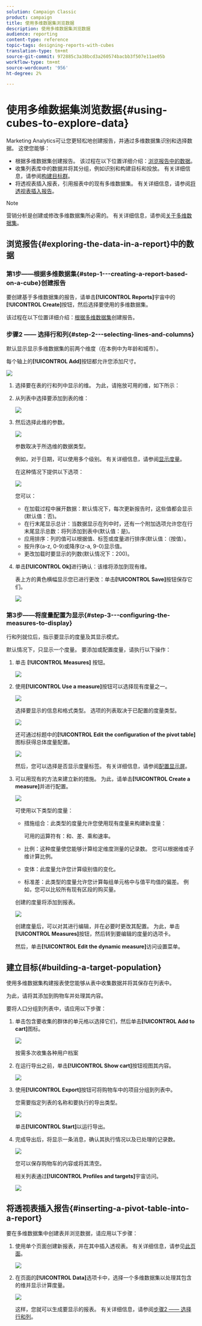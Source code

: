 ```yaml
---
solution: Campaign Classic
product: campaign
title: 使用多维数据集浏览数据
description: 使用多维数据集浏览数据
audience: reporting
content-type: reference
topic-tags: designing-reports-with-cubes
translation-type: tm+mt
source-git-commit: 972885c3a38bcd3a260574bacbb3f507e11ae05b
workflow-type: tm+mt
source-wordcount: '956'
ht-degree: 2%

---
```



# 使用多维数据集浏览数据{#using-cubes-to-explore-data}

Marketing Analytics可让您更轻松地创建报告，并通过多维数据集识别和选择数据。 这使您能够：

* 根据多维数据集创建报告。 该过程在以下位置详细介绍：[浏览报告中的数据](#exploring-the-data-in-a-report)。
* 收集列表库中的数据并将其分组，例如识别和构建目标和投放。 有关详细信息，请参阅[构建目标群](#building-a-target-population)。
* 将透视表插入报表，引用报表中的现有多维数据集。 有关详细信息，请参阅[将透视表插入报告](#inserting-a-pivot-table-into-a-report)。

>[!NOTE]
>
>营销分析是创建或修改多维数据集所必需的。 有关详细信息，请参阅[关于多维数据集](../../reporting/using/about-cubes.md)。

## 浏览报告{#exploring-the-data-in-a-report}中的数据

### 第1步——根据多维数据集{#step-1---creating-a-report-based-on-a-cube}创建报告

要创建基于多维数据集的报告，请单击&#x200B;**[!UICONTROL Reports]**&#x200B;宇宙中的&#x200B;**[!UICONTROL Create]**&#x200B;按钮，然后选择要使用的多维数据集。

该过程在以下位置详细介绍：[根据多维数据集](../../reporting/using/creating-indicators.md#creating-a-report-based-on-a-cube)创建报告。

### 步骤2 —— 选择行和列{#step-2---selecting-lines-and-columns}

默认显示显示多维数据集的前两个维度（在本例中为年龄和城市）。

每个轴上的&#x200B;**[!UICONTROL Add]**&#x200B;按钮都允许您添加尺寸。

![](assets/s_advuser_cube_in_report_03.png)

1. 选择要在表的行和列中显示的维。 为此，请拖放可用的维，如下所示：
1. 从列表中选择要添加到表的维：

   ![](assets/s_advuser_cube_in_report_04.png)

1. 然后选择此维的参数。

   ![](assets/s_advuser_cube_in_report_04b.png)

   参数取决于所选维的数据类型。

   例如，对于日期，可以使用多个级别。 有关详细信息，请参阅[显示度量](../../reporting/using/concepts-and-methodology.md#displaying-measures)。

   在这种情况下提供以下选项：

   ![](assets/s_advuser_cube_in_report_config2.png)

   您可以：

   * 在加载过程中展开数据：默认情况下，每次更新报告时，这些值都会显示(默认值：否)。
   * 在行末尾显示总计：当数据显示在列中时，还有一个附加选项允许您在行末尾显示总数：将列添加到表中(默认值：是)。
   * 应用排序：列的值可以根据值、标签或度量进行排序(默认值：（按值）。
   * 按升序(a-z, 0-9)或降序(z-a, 9-0)显示值。
   * 更改加载时要显示的列数(默认情况下：200)。

1. 单击&#x200B;**[!UICONTROL Ok]**&#x200B;进行确认：该维将添加到现有维。

   表上方的黄色横幅显示您已进行更改：单击&#x200B;**[!UICONTROL Save]**&#x200B;按钮保存它们。

   ![](assets/s_advuser_cube_in_report_04c.png)

### 第3步——将度量配置为显示{#step-3---configuring-the-measures-to-display}

行和列就位后，指示要显示的度量及其显示模式。

默认情况下，只显示一个度量。 要添加或配置度量，请执行以下操作：

1. 单击 **[!UICONTROL Measures]** 按钮。

   ![](assets/s_advuser_cube_in_report_05.png)

1. 使用&#x200B;**[!UICONTROL Use a measure]**&#x200B;按钮可以选择现有度量之一。

   ![](assets/s_advuser_cube_in_report_08.png)

   选择要显示的信息和格式类型。 选项的列表取决于已配置的度量类型。

   ![](assets/s_advuser_cube_in_report_09.png)

   还可通过标题中的&#x200B;**[!UICONTROL Edit the configuration of the pivot table]**&#x200B;图标获得总体度量配置。

   ![](assets/s_advuser_cube_in_report_config_02.png)

   然后，您可以选择是否显示度量标签。 有关详细信息，请参阅[配置显示屏](../../reporting/using/concepts-and-methodology.md#configuring-the-display)。

1. 可以用现有的方法来建立新的措施。 为此，请单击&#x200B;**[!UICONTROL Create a measure]**&#x200B;并进行配置。

   ![](assets/s_advuser_cube_in_report_config_02a.png)

   可使用以下类型的度量：

   * 措施组合：此类型的度量允许您使用现有度量来构建新度量：

      可用的运算符有：和、差、乘和速率。

   * 比例：这种度量使您能够计算给定维度测量的记录数。 您可以根据维或子维计算比例。
   * 变体：此度量允许您计算级别值的变化。
   * 标准差：此类型的度量允许您计算每组单元格中与值平均值的偏差。 例如，您可以比较所有现有区段的购买量。

   创建的度量将添加到报表。

   ![](assets/s_advuser_cube_in_report_config_02b.png)

   创建度量后，可以对其进行编辑，并在必要时更改其配置。 为此，单击&#x200B;**[!UICONTROL Measures]**&#x200B;按钮，然后转到要编辑的度量的选项卡。

   然后，单击&#x200B;**[!UICONTROL Edit the dynamic measure]**&#x200B;访问设置菜单。

## 建立目标{#building-a-target-population}

使用多维数据集构建报表使您能够从表中收集数据并将其保存在列表中。

为此，请将其添加到购物车并处理其内容。

要将人口分组到列表中，请应用以下步骤：

1. 单击包含要收集的群体的单元格以选择它们，然后单击&#x200B;**[!UICONTROL Add to cart]**&#x200B;图标。

   ![](assets/s_advuser_cube_in_report_config_02c.png)

   按需多次收集各种用户档案

1. 在运行导出之前，单击&#x200B;**[!UICONTROL Show cart]**&#x200B;按钮视图其内容。

   ![](assets/s_advuser_cube_in_report_config_02d.png)

1. 使用&#x200B;**[!UICONTROL Export]**&#x200B;按钮可将购物车中的项目分组到列表中。

   您需要指定列表的名称和要执行的导出类型。

   ![](assets/s-advuser_cube_in_report_config_02e.png)

   单击&#x200B;**[!UICONTROL Start]**&#x200B;以运行导出。

1. 完成导出后，将显示一条消息，确认其执行情况以及已处理的记录数。

   ![](assets/s_advuser_cube_in_report_config_02f.png)

   您可以保存购物车的内容或将其清空。

   相关列表通过&#x200B;**[!UICONTROL Profiles and targets]**&#x200B;宇宙访问。

   ![](assets/s_advuser_cube_in_report_config_02g.png)

## 将透视表插入报告{#inserting-a-pivot-table-into-a-report}

要在多维数据集中创建表并浏览数据，请应用以下步骤：

1. 使用单个页面创建新报表，并在其中插入透视表。 有关详细信息，请参见[此页面](../../reporting/using/creating-a-table.md#creating-a-breakdown-or-pivot-table)。

   ![](assets/s_advuser_cube_in_report_01.png)

1. 在页面的&#x200B;**[!UICONTROL Data]**&#x200B;选项卡中，选择一个多维数据集以处理其包含的维并显示计算度量。

   ![](assets/s_advuser_cube_in_report_02.png)

   这样，您就可以生成要显示的报表。 有关详细信息，请参阅[步骤2 —— 选择行和列](#step-2---selecting-lines-and-columns)。

